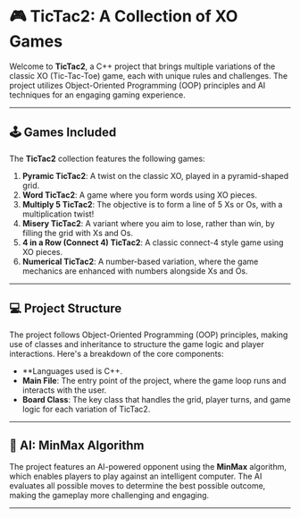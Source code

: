 # 🎮 TicTac2: A Collection of XO Games

Welcome to **TicTac2**, a C++ project that brings multiple variations of the classic XO (Tic-Tac-Toe) game, each with unique rules and challenges. The project utilizes Object-Oriented Programming (OOP) principles and AI techniques for an engaging gaming experience.

---

## 🕹️ Games Included

The **TicTac2** collection features the following games:

1. **Pyramic TicTac2**: A twist on the classic XO, played in a pyramid-shaped grid.
2. **Word TicTac2**: A game where you form words using XO pieces.
3. **Multiply 5 TicTac2**: The objective is to form a line of 5 Xs or Os, with a multiplication twist!
4. **Misery TicTac2**: A variant where you aim to lose, rather than win, by filling the grid with Xs and Os.
5. **4 in a Row (Connect 4) TicTac2**: A classic connect-4 style game using XO pieces.
6. **Numerical TicTac2**: A number-based variation, where the game mechanics are enhanced with numbers alongside Xs and Os.

---

## 💻 Project Structure

The project follows Object-Oriented Programming (OOP) principles, making use of classes and inheritance to structure the game logic and player interactions. Here's a breakdown of the core components:
- **Languages used is C++.
- **Main File**: The entry point of the project, where the game loop runs and interacts with the user.
- **Board Class**: The key class that handles the grid, player turns, and game logic for each variation of TicTac2.

---

## 🤖 AI: MinMax Algorithm

The project features an AI-powered opponent using the **MinMax** algorithm, which enables players to play against an intelligent computer. The AI evaluates all possible moves to determine the best possible outcome, making the gameplay more challenging and engaging.

---
